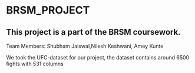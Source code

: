 # BRSM_PROJECT
## This project is a part of the BRSM coursework.
Team Members: Shubham Jaiswal,Nilesh Keshwani, Amey Kunte

We took the UFC-dataset for our project, the dataset contains around 6500 fights with 531 columns

